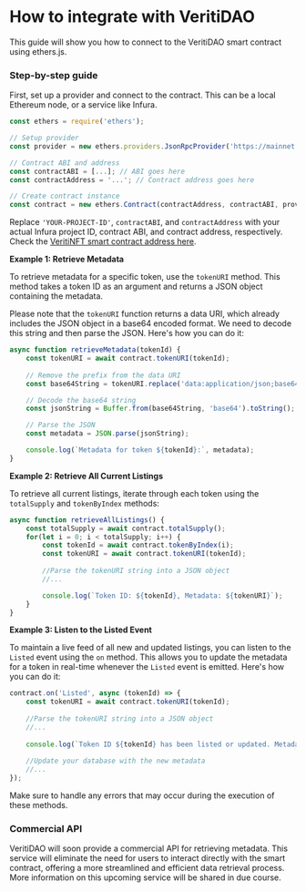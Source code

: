 # How to integrate with VeritiDAO

This guide will show you how to connect to the VeritiDAO smart contract using ethers.js.

### Step-by-step guide

First, set up a provider and connect to the contract. This can be a local Ethereum node, or a service like Infura.

```javascript
const ethers = require('ethers');

// Setup provider
const provider = new ethers.providers.JsonRpcProvider('https://mainnet.infura.io/v3/YOUR-PROJECT-ID');

// Contract ABI and address
const contractABI = [...]; // ABI goes here
const contractAddress = '...'; // Contract address goes here

// Create contract instance
const contract = new ethers.Contract(contractAddress, contractABI, provider);
```

Replace `'YOUR-PROJECT-ID'`, `contractABI`, and `contractAddress` with your actual Infura project ID, contract ABI, and contract address, respectively. Check the [VeritiNFT smart contract address here](../misc/smart-contracts.md).

**Example 1: Retrieve Metadata**

To retrieve metadata for a specific token, use the `tokenURI` method. This method takes a token ID as an argument and returns a JSON object containing the metadata.

Please note that the `tokenURI` function returns a data URI, which already includes the JSON object in a base64 encoded format. We need to decode this string and then parse the JSON. Here's how you can do it:

```javascript
async function retrieveMetadata(tokenId) {
    const tokenURI = await contract.tokenURI(tokenId);
    
    // Remove the prefix from the data URI
    const base64String = tokenURI.replace('data:application/json;base64,', '');

    // Decode the base64 string
    const jsonString = Buffer.from(base64String, 'base64').toString();

    // Parse the JSON
    const metadata = JSON.parse(jsonString);

    console.log(`Metadata for token ${tokenId}:`, metadata);
}
```

**Example 2: Retrieve All Current Listings**

To retrieve all current listings, iterate through each token using the `totalSupply` and `tokenByIndex` methods:

```javascript
async function retrieveAllListings() {
    const totalSupply = await contract.totalSupply();
    for(let i = 0; i < totalSupply; i++) {
        const tokenId = await contract.tokenByIndex(i);
        const tokenURI = await contract.tokenURI(tokenId);
        
        //Parse the tokenURI string into a JSON object
        //...

        console.log(`Token ID: ${tokenId}, Metadata: ${tokenURI}`);
    }
}
```

**Example 3: Listen to the Listed Event**

To maintain a live feed of all new and updated listings, you can listen to the `Listed` event using the `on` method. This allows you to update the metadata for a token in real-time whenever the `Listed` event is emitted. Here's how you can do it:

```javascript
contract.on('Listed', async (tokenId) => {
    const tokenURI = await contract.tokenURI(tokenId);
    
    //Parse the tokenURI string into a JSON object
    //...
        
    console.log(`Token ID ${tokenId} has been listed or updated. Metadata: ${tokenURI}`);
    
    //Update your database with the new metadata
    //...
});
```

Make sure to handle any errors that may occur during the execution of these methods.

### Commercial API

VeritiDAO will soon provide a commercial API for retrieving metadata. This service will eliminate the need for users to interact directly with the smart contract, offering a more streamlined and efficient data retrieval process. More information on this upcoming service will be shared in due course.
